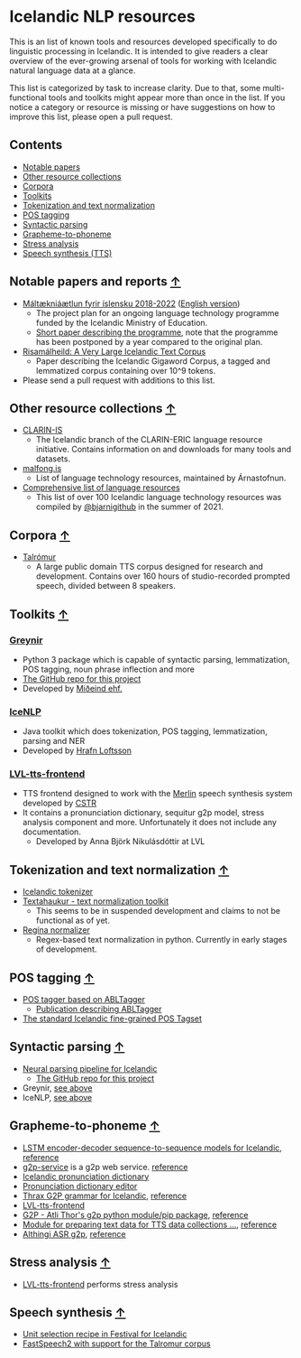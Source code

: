 # Icelandic NLP resources
This is an list of known tools and resources developed specifically to do linguistic processing in Icelandic. It is intended to give readers a clear overview of the ever-growing arsenal of tools for working with Icelandic natural language data at a glance.

This list is categorized by task to increase clarity. Due to that, some multi-functional tools and toolkits might appear more than once in the list.
If you notice a category or resource is missing or have suggestions on how to improve this list, please open a pull request.

## Contents
* [Notable papers](#notable-papers-and-reports-)
* [Other resource collections](#other-resource-collections-)
* [Corpora](#corpora-)
* [Toolkits](#toolkits-)
* [Tokenization and text normalization](#tokenization-and-text-normalization-)
* [POS tagging](#pos-tagging-)
* [Syntactic parsing](#syntactic-parsing-)
* [Grapheme-to-phoneme](#grapheme-to-phoneme-)
* [Stress analysis](#stress-analysis-)
* [Speech synthesis (TTS)](#Speech-synthesis-)

## Notable papers and reports [↑](#contents)
* [Máltækniáætlun fyrir íslensku 2018-2022](https://www.stjornarradid.is/library/03-Verkefni/Menningarmal/M%C3%A1lt%C3%A6kni%C3%A1%C3%A6tlun.pdf) ([English version](https://clarin.is/media/uploads/mlt-en.pdf))
  * The project plan for an ongoing language technology programme funded by the Icelandic Ministry of Education.
  * [Short paper describing the programme](https://arxiv.org/pdf/2003.09244.pdf), note that the programme has been postponed by a year compared to the original plan.
* [Risamálheild: A Very Large Icelandic Text Corpus](https://www.aclweb.org/anthology/L18-1690.pdf)
  * Paper describing the Icelandic Gigaword Corpus, a tagged and lemmatized corpus containing over 10^9 tokens.
* Please send a pull request with additions to this list.

## Other resource collections [↑](#contents)
* [CLARIN-IS](https://repository.clarin.is/repository/xmlui/)
  * The Icelandic branch of the CLARIN-ERIC language resource initiative. Contains information on and downloads for many tools and datasets.
* [malfong.is](https://malfong.is)
  * List of language technology resources, maintained by Árnastofnun.
* [Comprehensive list of language resources](language_resources.md)
  * This list of over 100 Icelandic language technology resources was compiled by [@bjarnigithub](https://github.com/bjarnigithub) in the summer of 2021.

## Corpora [↑](#contents)
* [Talrómur](http://hdl.handle.net/20.500.12537/104)
  * A large public domain TTS corpus designed for research and development. Contains over 160 hours of studio-recorded prompted speech, divided between 8 speakers.

## Toolkits [↑](#contents)

### [Greynir](http://hdl.handle.net/20.500.12537/76)
  * Python 3 package which is capable of syntactic parsing, lemmatization, POS tagging, noun phrase inflection and more
  * [The GitHub repo for this project](https://github.com/mideind/GreynirPackage/releases/tag/2.6.1)
  * Developed by [Miðeind ehf.](https://mideind.is)

### [IceNLP](https://github.com/hrafnl/icenlp)
  * Java toolkit which does tokenization, POS tagging, lemmatization, parsing and NER
  * Developed by [Hrafn Loftsson](http://www.ru.is/faculty/hrafn/)

### [LVL-tts-frontend](https://github.com/cadia-lvl/lvl_tts_frontend)
* TTS frontend designed to work with the [Merlin](https://github.com/CSTR-Edinburgh/merlin) speech synthesis system developed by [CSTR](http://www.cstr.ed.ac.uk/)
* It contains a pronunciation dictionary, sequitur g2p model, stress analysis component and more. Unfortunately it does not include any documentation.
  * Developed by Anna Björk Nikulásdóttir at LVL

## Tokenization and text normalization [↑](#contents)
* [Icelandic tokenizer](https://github.com/mideind/Tokenizer)
* [Textahaukur - text normalization toolkit](https://github.com/cadia-lvl/Icelandic-textnorm)
  * This seems to be in suspended development and claims to not be functional as of yet.
* [Regína normalizer](https://github.com/cadia-lvl/regina-normalizer)
  * Regex-based text normalization in python. Currently in early stages of development.

## POS tagging [↑](#contents)
* [POS tagger based on ABLTagger](https://github.com/cadia-lvl/POS)
    * [Publication describing ABLTagger](https://www.aclweb.org/anthology/R19-1133/)
* [The standard Icelandic fine-grained POS Tagset](https://drive.google.com/file/d/1mlQmYZ34ICeWYOdgGgj8Q2tPoWaGq8uK/view)

## Syntactic parsing [↑](#contents)
* [Neural parsing pipeline for Icelandic](http://hdl.handle.net/20.500.12537/17)
  * [The GitHub repo for this project](https://github.com/antonkarl/iceParsingPipeline)
* Greynir, [see above](#greynir)
* IceNLP, [see above](#icenlp)

## Grapheme-to-phoneme [↑](#contents)
* [LSTM encoder-decoder sequence-to-sequence models for Icelandic](https://github.com/grammatek/g2p-lstm), [reference](g2p-reference.md#grammatekg2p-lstm)
* [g2p-service](https://github.com/rkjaran/g2p-service) is a g2p web service.
[reference](g2p-reference.md#rkjarang2p-service)
* [Icelandic pronunciation dictionary](https://github.com/grammatek/iceprondict)
* [Pronunciation dictionary editor](https://github.com/grammatek/pedi)
* [Thrax G2P grammar for Icelandic](https://github.com/grammatek/g2p-thrax), [reference](g2p-reference.md#grammatekg2p-thrax)
* [LVL-tts-frontend](#lvl-tts-frontend)
* [G2P - Atli Thor's g2p python module/pip package](https://github.com/atliSig/g2p), [reference](g2p-reference.md#atlisigg2p)
* [Module for preparing text data for TTS data collections ...](https://github.com/cadia-lvl/tts_data), [reference](g2p-reference.md#cadia-lvltts_data)
* [Althingi ASR g2p](https://github.com/cadia-lvl/kaldi/tree/master/egs/althingi/s5/local), [reference](g2p-reference.md#althingis5)

## Stress analysis [↑](#contents)
* [LVL-tts-frontend](#lvl-tts-frontend) performs stress analysis

## Speech synthesis [↑](#contents)
* [Unit selection recipe in Festival for Icelandic](https://github.com/cadia-lvl/unit-selection-festival)
* [FastSpeech2 with support for the Talromur corpus](https://github.com/cadia-lvl/FastSpeech2)
